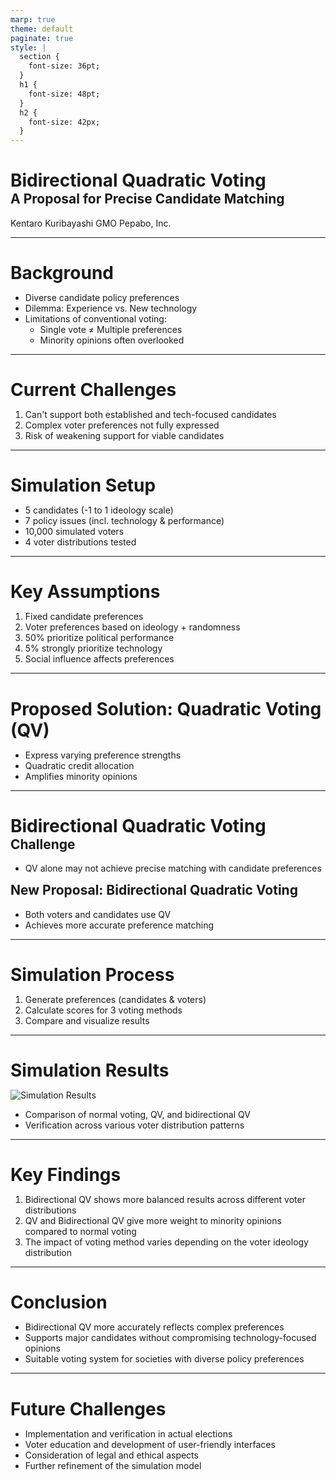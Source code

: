 ```yaml
---
marp: true
theme: default
paginate: true
style: |
  section {
    font-size: 36pt;
  }
  h1 {
    font-size: 48pt;
  }
  h2 {
    font-size: 42px;
  }
---
```


# Bidirectional Quadratic Voting
## A Proposal for Precise Candidate Matching

Kentaro Kuribayashi
GMO Pepabo, Inc.

<style scoped>
h1 {
  margin-bottom: 0;
}
h2 {
  margin-top: 0;
}
section {
  font-size: 24pt;
}
</style>

---

# Background

- Diverse candidate policy preferences
- Dilemma: Experience vs. New technology
- Limitations of conventional voting:
  - Single vote ≠ Multiple preferences
  - Minority opinions often overlooked

---

# Current Challenges

1. Can't support both established and tech-focused candidates
2. Complex voter preferences not fully expressed
3. Risk of weakening support for viable candidates

---

# Simulation Setup

- 5 candidates (-1 to 1 ideology scale)
- 7 policy issues (incl. technology & performance)
- 10,000 simulated voters
- 4 voter distributions tested

---

# Key Assumptions

1. Fixed candidate preferences
2. Voter preferences based on ideology + randomness
3. 50% prioritize political performance
4. 5% strongly prioritize technology
5. Social influence affects preferences

---

# Proposed Solution: Quadratic Voting (QV)

- Express varying preference strengths
- Quadratic credit allocation
- Amplifies minority opinions

---

# Bidirectional Quadratic Voting

## Challenge
- QV alone may not achieve precise matching with candidate preferences

## New Proposal: Bidirectional Quadratic Voting
- Both voters and candidates use QV
- Achieves more accurate preference matching

---

# Simulation Process

1. Generate preferences (candidates & voters)
2. Calculate scores for 3 voting methods
3. Compare and visualize results

---

# Simulation Results

![Simulation Results](https://example.com/simulation_results.png)

- Comparison of normal voting, QV, and bidirectional QV
- Verification across various voter distribution patterns

---

# Key Findings

1. Bidirectional QV shows more balanced results across different voter distributions
2. QV and Bidirectional QV give more weight to minority opinions compared to normal voting
3. The impact of voting method varies depending on the voter ideology distribution

---

# Conclusion

- Bidirectional QV more accurately reflects complex preferences
- Supports major candidates without compromising technology-focused opinions
- Suitable voting system for societies with diverse policy preferences

---

# Future Challenges

- Implementation and verification in actual elections
- Voter education and development of user-friendly interfaces
- Consideration of legal and ethical aspects
- Further refinement of the simulation model
